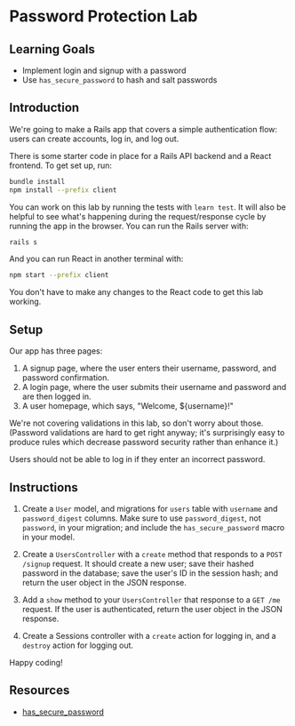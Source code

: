 # Password Protection Lab

## Learning Goals

- Implement login and signup with a password
- Use `has_secure_password` to hash and salt passwords

## Introduction

We're going to make a Rails app that covers a simple authentication flow: users
can create accounts, log in, and log out.

There is some starter code in place for a Rails API backend and a React frontend.
To get set up, run:

```sh
bundle install
npm install --prefix client
```

You can work on this lab by running the tests with `learn test`. It will also be
helpful to see what's happening during the request/response cycle by running the
app in the browser. You can run the Rails server with:

```sh
rails s
```

And you can run React in another terminal with:

```sh
npm start --prefix client
```

You don't have to make any changes to the React code to get this lab working.

## Setup

Our app has three pages:

1. A signup page, where the user enters their username, password, and password
   confirmation.
2. A login page, where the user submits their username and password and are then
   logged in.
3. A user homepage, which says, "Welcome, ${username}!"

We're not covering validations in this lab, so don't worry about those.
(Password validations are hard to get right anyway; it's surprisingly easy to
produce rules which decrease password security rather than enhance it.)

Users should not be able to log in if they enter an incorrect password.

## Instructions

1. Create a `User` model, and migrations for `users` table with `username` and
   `password_digest` columns. Make sure to use `password_digest`, not
   `password`, in your migration; and include the `has_secure_password` macro in
   your model.

2. Create a `UsersController` with a `create` method that responds to a
   `POST /signup` request. It should create a new user; save their hashed
   password in the database; save the user's ID in the session hash; and return
   the user object in the JSON response.

3. Add a `show` method to your `UsersController` that response to a `GET /me`
   request. If the user is authenticated, return the user object in the JSON
   response.

4. Create a Sessions controller with a `create` action for logging in, and a
   `destroy` action for logging out.

Happy coding!

## Resources

- [has_secure_password](https://api.rubyonrails.org/classes/ActiveModel/SecurePassword/ClassMethods.html)
